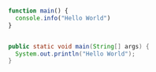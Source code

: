  ```kotlin   // Some other stuff
 ```
  ~~~~~~

  ~~~~~~

```typescript
function main() {
  console.info("Hello World")
}
```

`````
`````

````java  
public static void main(String[] args) {
  System.out.println("Hello World");
}
````    

   ```

   ```
